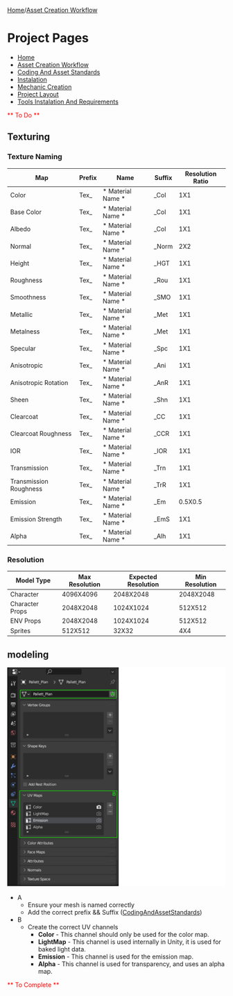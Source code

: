 [Home](../../README.md)/[Asset Creation Workflow](./AssetCreationWorkflow.md)
# Project Pages
- [Home](../../README.md)
- [Asset Creation Workflow](./AssetCreationWorkflow.md)
- [Coding And Asset Standards](./CodingAndAssetStandards.md)
- [Instalation](./Instalation.MD)
- [Mechanic Creation](./MechanicCreation.md)
- [Project Layout](./ProjectLayout.MD)
- [Tools Instalation And Requirements](./ToolsInstalationAndRequirements.md)


<span style="color:red">** To Do **</span>
## Texturing
### Texture Naming
|Map|Prefix|Name|Suffix|Resolution Ratio|
|---|---|---|---|---|
|Color|Tex_|* Material Name *|_Col|1X1|
|Base Color|Tex_|* Material Name *|_Col|1X1|
|Albedo|Tex_|* Material Name *|_Col|1X1|
|Normal|Tex_|* Material Name *|_Norm|2X2|
|Height|Tex_|* Material Name *|_HGT|1X1|
|Roughness|Tex_|* Material Name *|_Rou|1X1|
|Smoothness|Tex_|* Material Name *|_SMO|1X1|
|Metallic|Tex_|* Material Name *|_Met|1X1|
|Metalness|Tex_|* Material Name *|_Met|1X1|
|Specular|Tex_|* Material Name *|_Spc|1X1|
|Anisotropic|Tex_|* Material Name *|_Ani|1X1|
|Anisotropic Rotation|Tex_|* Material Name *|_AnR|1X1|
|Sheen|Tex_|* Material Name *|_Shn|1X1|
|Clearcoat|Tex_|* Material Name *|_CC|1X1|
|Clearcoat Roughness|Tex_|* Material Name *|_CCR|1X1|
|IOR|Tex_|* Material Name *|_IOR|1X1|
|Transmission|Tex_|* Material Name *|_Trn|1X1|
|Transmission Roughness|Tex_|* Material Name *|_TrR|1X1|
|Emission|Tex_|* Material Name *|_Em|0.5X0.5|
|Emission Strength|Tex_|* Material Name *|_EmS|1X1|
|Alpha|Tex_|* Material Name *|_Alh|1X1|
### Resolution
|Model Type|Max Resolution|Expected Resolution|Min Resolution|
|---|---|---|---|
|Character|4096X4096|2048X2048|2048X2048|
|Character Props|2048X2048|1024X1024|512X512|
|ENV Props|2048X2048|1024X1024|512X512|
|Sprites|512X512|32X32|4X4|

## modeling
![Alt text](../Recources/AssetCreationWorkflow/AssetCreationWorkflow.png)
- A
    - Ensure your mesh is named correctly
    - Add the correct prefix && Suffix ([CodingAndAssetStandards](CodingAndAssetStandards.md))
- B
    - Create the correct UV channels
        - <b>Color</b> - This channel should only be used for the color map.
        - <b>LightMap</b> - This channel is used internally in Unity, it is used for baked light data.
        - <b>Emission</b> - This channel is used for the emission map.
        - <b>Alpha</b> - This channel is used for transparency, and uses an alpha map.

<span style="color:red">** To Complete **</span>